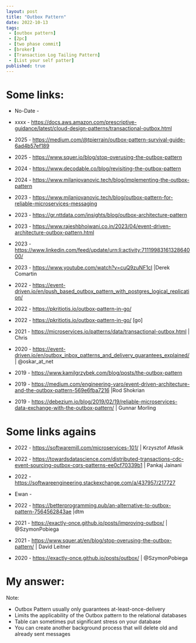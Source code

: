 ```yaml
---
layout: post
title: "Outbox Pattern"
date: 2022-10-13
tags:
 - [outbox pattern]
 - [2pc]
 - [two phase commit]
 - [broker]
 - [Transaction Log Tailing Pattern]
 - [List your self patter]
published: true
---
```


# Some links:

- No-Date -
- xxxx - https://docs.aws.amazon.com/prescriptive-guidance/latest/cloud-design-patterns/transactional-outbox.html

- 2025 - https://medium.com/@tpierrain/outbox-pattern-survival-guide-6ad4b57ef189 
- 2025 - https://www.squer.io/blog/stop-overusing-the-outbox-pattern

- 2024 - https://www.decodable.co/blog/revisiting-the-outbox-pattern
- 2024 - https://www.milanjovanovic.tech/blog/implementing-the-outbox-pattern

- 2023 - https://www.milanjovanovic.tech/blog/outbox-pattern-for-reliable-microservices-messaging
- 2023 - https://gr.nttdata.com/insights/blog/outbox-architecture-pattern
- 2023 - https://www.rajeshbhojwani.co.in/2023/04/event-driven-architecture-outbox-pattern.html
- 2023 - https://www.linkedin.com/feed/update/urn:li:activity:7111998316132864000/
- 2023 - https://www.youtube.com/watch?v=cuQ9zuNF1cI |Derek Comartin

- 2022 - https://event-driven.io/en/push_based_outbox_pattern_with_postgres_logical_replication/
- 2022 - https://pkritiotis.io/outbox-pattern-in-go/
- 2022 - https://pkritiotis.io/outbox-pattern-in-go/ [go]

- 2021 - https://microservices.io/patterns/data/transactional-outbox.html | Chris 

- 2020 - https://event-driven.io/en/outbox_inbox_patterns_and_delivery_guarantees_explained/ | @oskar_at_net

- 2019 - https://www.kamilgrzybek.com/blog/posts/the-outbox-pattern
- 2019 - https://medium.com/engineering-varo/event-driven-architecture-and-the-outbox-pattern-569e6fba7216 |Rod Shokrian 

- 2019 - https://debezium.io/blog/2019/02/19/reliable-microservices-data-exchange-with-the-outbox-pattern/ | Gunnar Morling

# Some links agains

- 2022 - https://softwaremill.com/microservices-101/ | Krzysztof Atłasik 

- 2022 - https://towardsdatascience.com/distributed-transactions-cdc-event-sourcing-outbox-cqrs-patterns-ee0cf70339b1 | Pankaj Jainani

- 2022 - https://softwareengineering.stackexchange.com/a/437957/217727
- Ewan - 

- 2022 - https://betterprogramming.pub/an-alternative-to-outbox-pattern-7564562843ae |dtm

- 2021 - https://exactly-once.github.io/posts/improving-outbox/ | @SzymonPobiega

- 2021 - https://www.squer.at/en/blog/stop-overusing-the-outbox-pattern/ | David Leitner

- 2020 - https://exactly-once.github.io/posts/outbox/ | @SzymonPobiega


# My answer:
Note: 
- Outbox Pattern usually only guarantees at-least-once-delivery
- Limits the applicability of the Outbox pattern to the relational databases
- Table can sometimes put significant stress on your database
- You can create another background process that will delete old and already sent messages

